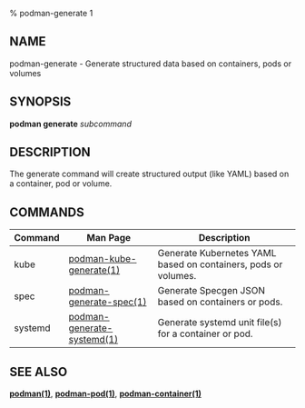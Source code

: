 % podman-generate 1

## NAME

podman\-generate - Generate structured data based on containers, pods or volumes

## SYNOPSIS

**podman generate** _subcommand_

## DESCRIPTION

The generate command will create structured output (like YAML) based on a container, pod or volume.

## COMMANDS

| Command | Man Page                                                                          | Description                                                    |
| ------- | --------------------------------------------------------------------------------- | -------------------------------------------------------------- |
| kube    | [podman-kube-generate(1)](commands/podman-kube/podman-kube-generate.md)           | Generate Kubernetes YAML based on containers, pods or volumes. |
| spec    | [podman-generate-spec(1)](commands/podman-generate/podman-generate-spec.md)       | Generate Specgen JSON based on containers or pods.             |
| systemd | [podman-generate-systemd(1)](commands/podman-generate/podman-generate-systemd.md) | Generate systemd unit file(s) for a container or pod.          |

## SEE ALSO

**[podman(1)](podman.md)**, **[podman-pod(1)](commands/podman-pod/podman-pod.md)**, **[podman-container(1)](commands/podman-container/podman-container.md)**
